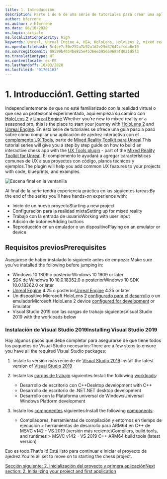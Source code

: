 ```yaml
---
title: 1. Introducción
description: Parte 1 de 6 de una serie de tutoriales para crear una aplicación de ajedrez sencilla con Unreal Engine 4 y el complemento UX Tools de Mixed Reality Toolkit
author: hferrone
ms.author: v-hferrone
ms.date: 06/10/2020
ms.topic: article
ms.localizationpriority: high
keywords: Unreal, Unreal Engine 4, UE4, HoloLens, HoloLens 2, mixed reality, tutorial, getting started, mrtk, uxt, UX Tools, documentation
ms.openlocfilehash: 5c4ce7c50e252a7b52a1d2e29d47642cfcda6e10
ms.sourcegitcommit: 09599b4034be825e4536eeb9566968afd021d5f3
ms.translationtype: HT
ms.contentlocale: es-ES
ms.lasthandoff: 10/03/2020
ms.locfileid: "91701163"
---
```

# <a name="1-getting-started"></a><span data-ttu-id="a6db7-104">1. Introducción</span><span class="sxs-lookup"><span data-stu-id="a6db7-104">1. Getting started</span></span>

<span data-ttu-id="a6db7-105">Independientemente de que no esté familiarizado con la realidad virtual o que sea un profesional experimentado, aquí empieza su camino con [HoloLens 2](https://docs.microsoft.com/windows/mixed-reality/) y [Unreal Engine](https://www.unrealengine.com/en-US/).</span><span class="sxs-lookup"><span data-stu-id="a6db7-105">Whether you're new to mixed reality or a seasoned pro, this is the place to start your journey with [HoloLens 2](https://docs.microsoft.com/windows/mixed-reality/) and [Unreal Engine](https://www.unrealengine.com/en-US/).</span></span> <span data-ttu-id="a6db7-106">En esta serie de tutoriales se ofrece una guía paso a paso sobre cómo compilar una aplicación de ajedrez interactiva con el [complemento UX Tools](https://github.com/microsoft/MixedReality-UXTools-Unreal), parte de [Mixed Reality Toolkit para Unreal](https://github.com/microsoft/MixedRealityToolkit-Unreal).</span><span class="sxs-lookup"><span data-stu-id="a6db7-106">This tutorial series will give you a step by step guide on how to build an interactive chess app with the [UX Tools plugin](https://github.com/microsoft/MixedReality-UXTools-Unreal) - part of the [Mixed Reality Toolkit for Unreal](https://github.com/microsoft/MixedRealityToolkit-Unreal).</span></span> <span data-ttu-id="a6db7-107">El complemento le ayudará a agregar características comunes de UX a sus proyectos con código, planos técnicos y ejemplos.</span><span class="sxs-lookup"><span data-stu-id="a6db7-107">The plugin will help you add common UX features to your projects with code, blueprints, and examples.</span></span> 

![Escena final en la ventanilla](images/unreal-uxt/5-endscene.PNG)

<span data-ttu-id="a6db7-109">Al final de la serie tendrá experiencia práctica en las siguientes tareas:</span><span class="sxs-lookup"><span data-stu-id="a6db7-109">By the end of the series you'll have hands-on experience with:</span></span>
* <span data-ttu-id="a6db7-110">Inicio de un nuevo proyecto</span><span class="sxs-lookup"><span data-stu-id="a6db7-110">Starting a new project</span></span>
* <span data-ttu-id="a6db7-111">Configuración para la realidad mixta</span><span class="sxs-lookup"><span data-stu-id="a6db7-111">Setting up for mixed reality</span></span>
* <span data-ttu-id="a6db7-112">Trabajo con la entrada de usuario</span><span class="sxs-lookup"><span data-stu-id="a6db7-112">Working with user input</span></span>
* <span data-ttu-id="a6db7-113">Adición de botones</span><span class="sxs-lookup"><span data-stu-id="a6db7-113">Adding buttons</span></span>
* <span data-ttu-id="a6db7-114">Reproducción en un emulador o un dispositivo</span><span class="sxs-lookup"><span data-stu-id="a6db7-114">Playing on an emulator or device</span></span>


## <a name="prerequisites"></a><span data-ttu-id="a6db7-115">Requisitos previos</span><span class="sxs-lookup"><span data-stu-id="a6db7-115">Prerequisites</span></span>
<span data-ttu-id="a6db7-116">Asegúrese de haber instalado lo siguiente antes de empezar:</span><span class="sxs-lookup"><span data-stu-id="a6db7-116">Make sure you've installed the following before jumping in:</span></span>
* <span data-ttu-id="a6db7-117">Windows 10 1809 o posterior</span><span class="sxs-lookup"><span data-stu-id="a6db7-117">Windows 10 1809 or later</span></span>
* <span data-ttu-id="a6db7-118">SDK de Windows 10 10.0.18362.0 o posterior</span><span class="sxs-lookup"><span data-stu-id="a6db7-118">Windows 10 SDK 10.0.18362.0 or later</span></span>
* <span data-ttu-id="a6db7-119">[Unreal Engine](https://www.unrealengine.com/en-US/get-now) 4.25 o posterior</span><span class="sxs-lookup"><span data-stu-id="a6db7-119">[Unreal Engine](https://www.unrealengine.com/en-US/get-now) 4.25 or later</span></span>
* <span data-ttu-id="a6db7-120">Un dispositivo Microsoft HoloLens 2 [configurado para el desarrollo](../../platform-capabilities-and-apis/using-visual-studio.md#enabling-developer-mode) o un emulador</span><span class="sxs-lookup"><span data-stu-id="a6db7-120">Microsoft HoloLens 2 device [configured for development](../../platform-capabilities-and-apis/using-visual-studio.md#enabling-developer-mode) or Emulator</span></span>
* <span data-ttu-id="a6db7-121">Visual Studio 2019 con las cargas de trabajo siguientes</span><span class="sxs-lookup"><span data-stu-id="a6db7-121">Visual Studio 2019 with the workloads below</span></span>

### <a name="installing-visual-studio-2019"></a><span data-ttu-id="a6db7-122">Instalación de Visual Studio 2019</span><span class="sxs-lookup"><span data-stu-id="a6db7-122">Installing Visual Studio 2019</span></span>
<span data-ttu-id="a6db7-123">Hay algunos pasos que debe completar para asegurarse de que tiene todos los paquetes de Visual Studio necesarios:</span><span class="sxs-lookup"><span data-stu-id="a6db7-123">There are a few steps to ensure you have all the required Visual Studio packages:</span></span>
1. <span data-ttu-id="a6db7-124">Instale la versión más reciente de [Visual Studio 2019](https://visualstudio.microsoft.com/downloads/).</span><span class="sxs-lookup"><span data-stu-id="a6db7-124">Install the latest version of [Visual Studio 2019](https://visualstudio.microsoft.com/downloads/)</span></span>
2. <span data-ttu-id="a6db7-125">Instale las [cargas de trabajo](https://docs.microsoft.com/visualstudio/install/modify-visual-studio?#modify-workloads) siguientes:</span><span class="sxs-lookup"><span data-stu-id="a6db7-125">Install the following [workloads](https://docs.microsoft.com/visualstudio/install/modify-visual-studio?#modify-workloads):</span></span>
    * <span data-ttu-id="a6db7-126">Desarrollo de escritorio con C++</span><span class="sxs-lookup"><span data-stu-id="a6db7-126">Desktop development with C++</span></span>
    * <span data-ttu-id="a6db7-127">Desarrollo de escritorio de .NET</span><span class="sxs-lookup"><span data-stu-id="a6db7-127">.NET desktop development</span></span>
    * <span data-ttu-id="a6db7-128">Desarrollo con la Plataforma universal de Windows</span><span class="sxs-lookup"><span data-stu-id="a6db7-128">Universal Windows Platform development</span></span>

3. <span data-ttu-id="a6db7-129">Instale los [componentes](https://docs.microsoft.com/visualstudio/install/modify-visual-studio?#modify-individual-components) siguientes:</span><span class="sxs-lookup"><span data-stu-id="a6db7-129">Install the following [components](https://docs.microsoft.com/visualstudio/install/modify-visual-studio?#modify-individual-components):</span></span>
    * <span data-ttu-id="a6db7-130">Compiladores, herramientas de compilación y entornos en tiempo de ejecución > herramientas de desarrollo para ARM64 en C++ de MSVC v142 - VS 2019 (versión más reciente)</span><span class="sxs-lookup"><span data-stu-id="a6db7-130">Compilers, build tools, and runtimes > MSVC v142 - VS 2019 C++ ARM64 build tools (latest version)</span></span>

<span data-ttu-id="a6db7-131">Eso es todo.</span><span class="sxs-lookup"><span data-stu-id="a6db7-131">That's it!</span></span> <span data-ttu-id="a6db7-132">Está listo para continuar e iniciar el proyecto de ajedrez.</span><span class="sxs-lookup"><span data-stu-id="a6db7-132">You're all set to move on to starting the chess project.</span></span>

[<span data-ttu-id="a6db7-133">Sección siguiente: 2. Inicialización del proyecto y primera aplicación</span><span class="sxs-lookup"><span data-stu-id="a6db7-133">Next section: 2. Initializing your project and first application</span></span>](unreal-uxt-ch2.md)